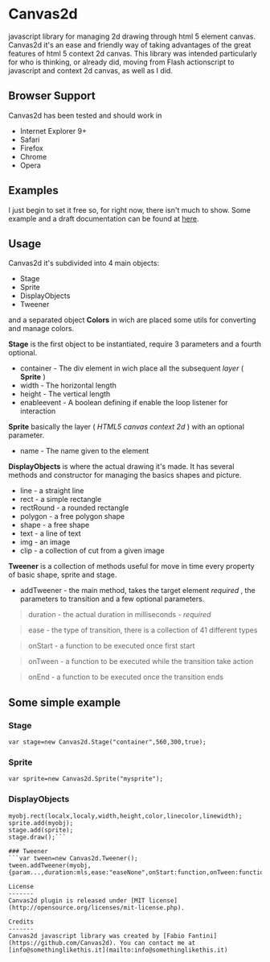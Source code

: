 Canvas2d
========
javascript library for managing 2d drawing through html 5 element canvas.
Canvas2d it's an ease and friendly way of taking advantages of the great features of html 5 context 2d canvas. This library was intended particularly for who is thinking, or already did, moving from Flash actionscript to javascript and context 2d canvas, as well as I did.

Browser Support
--------

Canvas2d has been tested and should work in
- Internet Explorer 9+
- Safari
- Firefox
- Chrome
- Opera

Examples
--------

I just begin to set it free so, for right now, there isn't much to show. Some example and a draft documentation can be found at [here](http://www.somethinglikethis.it/canvas2d/).

Usage
--------

Canvas2d it's subdivided into 4 main objects:
* Stage
* Sprite
* DisplayObjects
* Tweener 

and a separated object **Colors** in wich are placed some utils for converting and manage colors.

**Stage** is the first object to be instantiated, require 3 parameters and a fourth optional.

* container - The div element in wich place all the subsequent _layer_ ( **Sprite** )
* width - The horizontal length
* height - The vertical length
* enableevent - A boolean defining if enable the loop listener for interaction

**Sprite** basically the layer ( _HTML5 canvas context 2d_ ) with an optional parameter.

* name - The name given to the element

**DisplayObjects** is where the actual drawing it's made. It has several methods and constructor for managing the basics shapes and picture.

* line - a straight line
* rect - a simple rectangle
* rectRound - a rounded rectangle
* polygon - a free polygon shape
* shape - a free shape
* text - a line of text
* img - an image
* clip - a collection of cut from a given image

**Tweener** is a collection of methods useful for move in time every property of basic shape, sprite and stage.

* addTweener - the main method, takes the target element _required_ , the parameters to transition and a few optional parameters.

> duration - the actual duration in milliseconds - *required*

> ease - the type of transition, there is a collection of 41 different types

> onStart - a function to be executed once first start

> onTween - a function to be executed while the transition take action

> onEnd - a function to be executed once the transition ends



## Some simple example

### Stage
```var stage=new Canvas2d.Stage("container",560,300,true);```

### Sprite
```var sprite=new Canvas2d.Sprite("mysprite");```

### DisplayObjects
```var myobj=new Canvas2d.DisplayObjects("myobj");
myobj.rect(localx,localy,width,height,color,linecolor,linewidth);
sprite.add(myobj);
stage.add(sprite);
stage.draw();```

### Tweener
```var tween=new Canvas2d.Tweener();
tween.addTweener(myobj,{param...,duration:mls,ease:"easeNone",onStart:function,onTween:function,onEnd:function});```
				
License
-------
Canvas2d plugin is released under [MIT license](http://opensource.org/licenses/mit-license.php).

Credits
-------
Canvas2d javascript library was created by [Fabio Fantini](https://github.com/Canvas2d). You can contact me at [info@somethinglikethis.it](mailto:info@somethinglikethis.it)